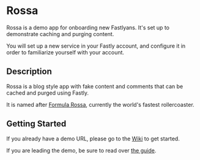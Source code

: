# Rossa

Rossa is a demo app for onboarding new Fastlyans. It's set up to demonstrate caching and purging content.

You will set up a new service in your Fastly account, and configure it in order to familiarize yourself with your account.

## Description

Rossa is a blog style app with fake content and comments that can be cached and purged using Fastly.

It is named after [Formula Rossa](https://en.wikipedia.org/wiki/Formula_Rossa), currently the world's fastest rollercoaster.

## Getting Started

If you already have a demo URL, please go to the [Wiki](https://github.com/fastly/rossa/wiki) to get started.

If you are leading the demo, be sure to read over [the guide](https://github.com/fastly/rossa/wiki/Training-guide).
